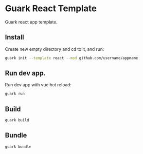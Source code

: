 # Guark React Template
Guark react app template.


## Install

Create new empty directory and cd to it, and run:
```bash
guark init --template react --mod github.com/username/appname
```

## Run dev app.

Run dev app with vue hot reload:
```bash
guark run
```

## Build

```bash
guark build
```

## Bundle

```bash
guark bundle
```
